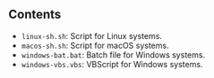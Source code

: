 ## Contents

- `linux-sh.sh`: Script for Linux systems.
- `macos-sh.sh`: Script for macOS systems.
- `windows-bat.bat`: Batch file for Windows systems.
- `windows-vbs.vbs`: VBScript for Windows systems.